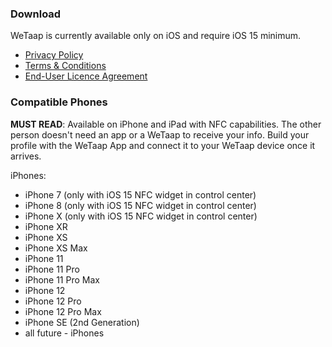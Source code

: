 ### **Download** <a name="download"></a>

WeTaap is currently available only on iOS and require iOS 15 minimum.


- [Privacy Policy](https://myname.digital/terms/privacy-policy)
- [Terms & Conditions](https://myname.digital/terms/terms-and-conditions)
- [End-User Licence Agreement](https://myname.digital/terms/eula)

### **Compatible Phones** <a name="compatible-phones"></a>

**MUST READ**: Available on iPhone and iPad with NFC capabilities. The other person doesn't need an app or a WeTaap to receive your info. Build your profile with the WeTaap App and connect it to your WeTaap device once it arrives.

iPhones: 

- iPhone 7 (only with iOS 15 NFC widget in control center)
- iPhone 8 (only with iOS 15 NFC widget in control center)
- iPhone X (only with iOS 15 NFC widget in control center)
- iPhone XR
- iPhone XS
- iPhone XS Max
- iPhone 11
- iPhone 11 Pro
- iPhone 11 Pro Max
- iPhone 12
- iPhone 12 Pro
- iPhone 12 Pro Max
- iPhone SE (2nd Generation)
- all future - iPhones